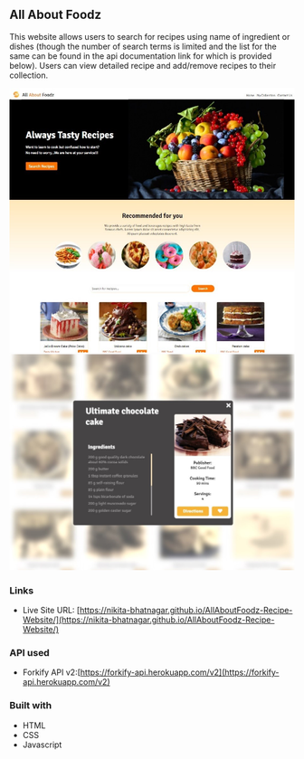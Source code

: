 ## All About Foodz

This website allows users to search for recipes using name of ingredient or dishes (though the number of search terms is limited and the list for the same can be found in the api documentation link for which is provided below). Users can view detailed recipe and add/remove recipes to their collection.

![screenshot1](images/screenshot1.jpg)
![screenshot2](images/screenshot2.jpg)

### Links

- Live Site URL: [https://nikita-bhatnagar.github.io/AllAboutFoodz-Recipe-Website/](https://nikita-bhatnagar.github.io/AllAboutFoodz-Recipe-Website/)

### API used

- Forkify API v2:[https://forkify-api.herokuapp.com/v2](https://forkify-api.herokuapp.com/v2)

### Built with

- HTML
- CSS
- Javascript
